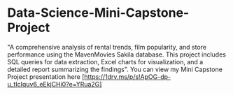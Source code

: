 # Data-Science-Mini-Capstone-Project
"A comprehensive analysis of rental trends, film popularity, and store performance using the MavenMovies Sakila database. This project includes SQL queries for data extraction, Excel charts for visualization, and a detailed report summarizing the findings".
You can view my Mini Capstone Project presentation here [https://1drv.ms/p/s!ApOG-dp-u_tIcIquv6_eEkjCHi0?e=YRua2G]
